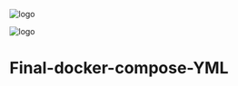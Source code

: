 ![logo](https://mariadb.com/wp-content/uploads/2019/11/mariadb-logo_blue-transparent.png)

![logo](https://medium.com/@sahaayushioe/administering-mariadb-database-7ea26f225601.png)

# Final-docker-compose-YML
